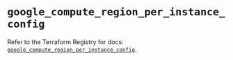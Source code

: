 # `google_compute_region_per_instance_config`

Refer to the Terraform Registry for docs: [`google_compute_region_per_instance_config`](https://registry.terraform.io/providers/hashicorp/google-beta/6.38.0/docs/resources/google_compute_region_per_instance_config).
